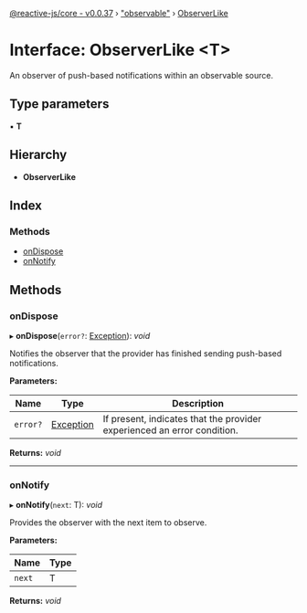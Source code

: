 [@reactive-js/core - v0.0.37](../README.md) › ["observable"](../modules/_observable_.md) › [ObserverLike](_observable_.observerlike.md)

# Interface: ObserverLike <**T**>

An observer of push-based notifications within an observable source.

## Type parameters

▪ **T**

## Hierarchy

* **ObserverLike**

## Index

### Methods

* [onDispose](_observable_.observerlike.md#ondispose)
* [onNotify](_observable_.observerlike.md#onnotify)

## Methods

###  onDispose

▸ **onDispose**(`error?`: [Exception](../modules/_disposable_.md#exception)): *void*

Notifies the observer that the provider has finished sending push-based notifications.

**Parameters:**

Name | Type | Description |
------ | ------ | ------ |
`error?` | [Exception](../modules/_disposable_.md#exception) | If present, indicates that the provider experienced an error condition.  |

**Returns:** *void*

___

###  onNotify

▸ **onNotify**(`next`: T): *void*

Provides the observer with the next item to observe.

**Parameters:**

Name | Type |
------ | ------ |
`next` | T |

**Returns:** *void*
